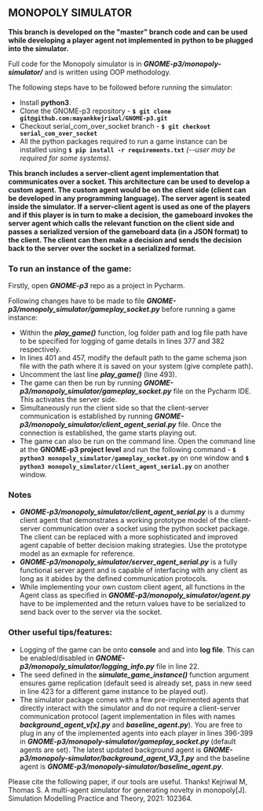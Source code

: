 ## MONOPOLY SIMULATOR

**This branch is developed on the "master" branch code and can be used while developing a player agent not implemented in python to be plugged into the simulator.**

Full code for the Monopoly simulator is in **_GNOME-p3/monopoly-simulator/_** and is written using OOP methodology.

The following steps have to be followed before running the simulator:
* Install __python3__.
* Clone the GNOME-p3 repository - __```$ git clone git@github.com:mayankkejriwal/GNOME-p3.git```__
* Checkout serial_com_over_socket branch - __```$ git checkout serial_com_over_socket```__
* All the python packages required to run a game instance can be installed using __```$ pip install -r requirements.txt```__   *(--user may be required for some systems)*.

**This branch includes a server-client agent implementation that communicates over a socket. This architecture can be used to develop a custom agent. The custom agent would be on the client side (client can be developed in any programming language). The server agent is seated inside the simulator. If a server-client agent is used as one of the players and if this player is in turn to make a decision, the gameboard invokes the server agent which calls the relevant function on the client side and passes a serialized version of the gameboard data (in a JSON format) to the client. The client can then make a decision and sends the decision back to the server over the socket in a serialized format.**

### To run an instance of the game:

Firstly, open **_GNOME-p3_** repo as a project in Pycharm.

Following changes have to be made to file **_GNOME-p3/monopoly_simulator/gameplay_socket.py_** before running a game instance:
* Within the **_play_game()_** function, log folder path and log file path have to be specified for logging of game details in lines 377 and 382 respectively. 
* In lines 401 and 457, modify the default path to the game schema json file with the path where it is saved on your system (give complete path).
* Uncomment the last line **_play_game()_**  (line 493).
* The game can then be run by running **_GNOME-p3/monopoly_simulator/gameplay_socket.py_** file on the Pycharm IDE. This activates the server side.
* Simultaneously run the client side so that the client-server communication is established by running **_GNOME-p3/monopoly_simulator/client_agent_serial.py_** file. Once the connection is established, the game starts playing out.
* The game can also be run on the command line. Open the command line at the **GNOME-p3 project level** and run the following command - __```$ python3 monopoly_simulator/gameplay_socket.py```__ on one window and __```$ python3 monopoly_simulator/client_agent_serial.py```__ on another window.

### Notes
* **_GNOME-p3/monopoly_simulator/client_agent_serial.py_** is a dummy client agent that demonstrates a working prototype model of the client-server communication over a socket using the python socket package. The client can be replaced with a more sophisticated and improved agent capable of better decision making strategies. Use the prototype model as an exmaple for reference.
* **_GNOME-p3/monopoly_simulator/server_agent_serial.py_** is a fully functional server agent and is capable of interfacing with any client as long as it abides by the defined communication protocols.
* While implementing your own custom client agent, all functions in the Agent class as specified in **_GNOME-p3/monopoly_simulator/agent.py_** have to be implemented and the return values have to be serialized to send back over to the server via the socket.

### Other useful tips/features:
* Logging of the game can be onto **console** and and into **log file**. This can be enabled/disabled in **_GNOME-p3/monopoly_simulator/logging_info.py_** file in line 22.
* The seed defined in the **_simulate_game_instance()_** function argument ensures game replication (default seed is already set, pass in new seed in line 423 for a different game instance to be played out). 
* The simulator package comes with a few pre-implemented agents that directly interact with the simulator and do not require a client-server communication protocol (agent implementation in files with names **_background_agent_v[x].py_** and **_baseline_agent.py_**). You are free to plug in any of the implemented agents into each player in lines 396-399 in **_GNOME-p3/monopoly-simulator/gameplay_socket.py_** (default agents are set). The latest updated background agent is **_GNOME-p3/monopoly-simulator/background_agent_V3_1.py_** and the baseline agent is **_GNOME-p3/monopoly-simulator/baseline_agent.py_**.

Please cite the following paper, if our tools are useful. Thanks!
Kejriwal M, Thomas S. A multi-agent simulator for generating novelty in monopoly[J]. Simulation Modelling Practice and Theory, 2021: 102364.

